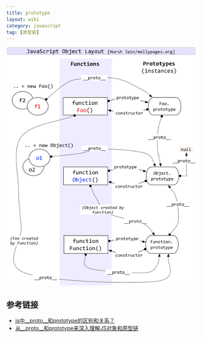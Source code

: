 ```yaml
---
title: prototype
layout: wiki
category: javascript
tag: [原型链]
---
```




![](/media/img/javascript/javascript_object_layout.jpg)


## 参考链接

* [js中__proto__和prototype的区别和关系？](https://www.zhihu.com/question/34183746)
* [从__proto__和prototype来深入理解JS对象和原型链](https://github.com/creeperyang/blog/issues/9)